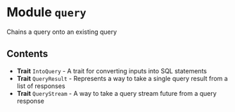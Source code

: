 # Module `query`

Chains a query onto an existing query

## Contents

* **Trait** `IntoQuery` - A trait for converting inputs into SQL statements
* **Trait** `QueryResult` - Represents a way to take a single query result from a list of responses
* **Trait** `QueryStream` - A way to take a query stream future from a query response

